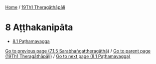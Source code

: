 
[Home](/) / [19Th1 Theragāthāpāḷi](/tipitaka/19Th1.md)

# 8 Aṭṭhakanipāta

* [8.1 Paṭhamavagga](/tipitaka/19Th1/8/8.1.md)

[Go to previous page (7.1.5 Sarabhaṅgattheragāthā)](/tipitaka/19Th1/7/7.1/7.1.5.md) / [Go to parent page (19Th1 Theragāthāpāḷi)](/tipitaka/19Th1/0.md) / [Go to next page (8.1 Paṭhamavagga)](/tipitaka/19Th1/8/8.1.md)


